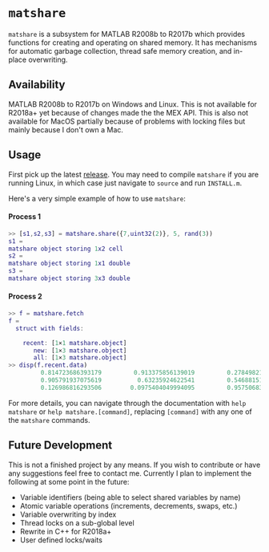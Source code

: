 # `matshare`

`matshare` is a subsystem for MATLAB R2008b to R2017b which provides functions for creating and operating on shared memory. It has mechanisms for automatic garbage collection, thread safe memory creation, and in-place overwriting.

## Availability
MATLAB R2008b to R2017b on Windows and Linux. This is not available for R2018a+ yet because of changes made the the MEX API. This is also not available for MacOS partially because of problems with locking files but mainly because I don't own a Mac.

## Usage
First pick up the latest [release](https://github.com/gharveymn/matshare/releases). You may need to compile `matshare` if you are running Linux, in which case just navigate to `source` and run `INSTALL.m`. 

Here's a very simple example of how to use `matshare`:

#### Process 1
```matlab
>> [s1,s2,s3] = matshare.share({7,uint32(2)}, 5, rand(3))
s1 = 
matshare object storing 1x2 cell
s2 = 
matshare object storing 1x1 double
s3 = 
matshare object storing 3x3 double
```
#### Process 2
```matlab
>> f = matshare.fetch
f = 
  struct with fields:

    recent: [1×1 matshare.object]
       new: [1×3 matshare.object]
       all: [1×3 matshare.object]
>> disp(f.recent.data)
         0.814723686393179         0.913375856139019         0.278498218867048
         0.905791937075619          0.63235924622541         0.546881519204984
         0.126986816293506        0.0975404049994095         0.957506835434298
```

For more details, you can navigate through the documentation with `help matshare` or `help matshare.[command]`, replacing `[command]` with any one of the `matshare` commands.

## Future Development
This is not a finished project by any means. If you wish to contribute or have any suggestions feel free to contact me. Currently I plan to implement the following at some point in the future:
- Variable identifiers (being able to select shared variables by name)
- Atomic variable operations (increments, decrements, swaps, etc.)
- Variable overwriting by index
- Thread locks on a sub-global level
- Rewrite in C++ for R2018a+
- User defined locks/waits